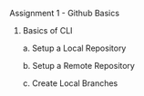 Assignment 1 - Github Basics

1. Basics of CLI 

	a. Setup a Local Repository 

	b. Setup a Remote Repository
		 
	c. Create Local Branches 

	